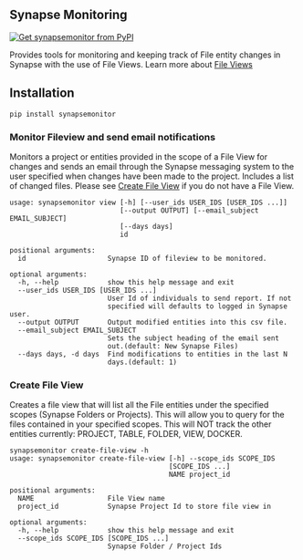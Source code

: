 ## Synapse Monitoring
[![Get synapsemonitor from PyPI](https://img.shields.io/pypi/v/synapsemonitor.svg?style=for-the-badge&logo=pypi)](https://pypi.python.org/pypi/synapsemonitor)

Provides tools for monitoring and keeping track of File entity changes in Synapse with the use of File Views. Learn more about [File Views](https://docs.synapse.org/articles/views.html)

## Installation
```
pip install synapsemonitor
```

### Monitor Fileview and send email notifications

Monitors a project or entities provided in the scope of a File View for changes and sends an email through the Synapse messaging system to the user specified when changes have been made to the project. Includes a list of changed files.  Please see [Create File View](#create-file-view) if you do not have a File View.

```
usage: synapsemonitor view [-h] [--user_ids USER_IDS [USER_IDS ...]]
                           [--output OUTPUT] [--email_subject EMAIL_SUBJECT]
                           [--days days]
                           id

positional arguments:
  id                    Synapse ID of fileview to be monitored.

optional arguments:
  -h, --help            show this help message and exit
  --user_ids USER_IDS [USER_IDS ...]
                        User Id of individuals to send report. If not
                        specified will defaults to logged in Synapse user.
  --output OUTPUT       Output modified entities into this csv file.
  --email_subject EMAIL_SUBJECT
                        Sets the subject heading of the email sent
                        out.(default: New Synapse Files)
  --days days, -d days  Find modifications to entities in the last N
                        days.(default: 1)
```

### Create File View

Creates a file view that will list all the File entities under the specified scopes (Synapse Folders or Projects). This will allow you to query for the files contained in your specified scopes. This will NOT track the other entities currently: PROJECT, TABLE, FOLDER, VIEW, DOCKER.

```
synapsemonitor create-file-view -h
usage: synapsemonitor create-file-view [-h] --scope_ids SCOPE_IDS
                                       [SCOPE_IDS ...]
                                       NAME project_id

positional arguments:
  NAME                  File View name
  project_id            Synapse Project Id to store file view in

optional arguments:
  -h, --help            show this help message and exit
  --scope_ids SCOPE_IDS [SCOPE_IDS ...]
                        Synapse Folder / Project Ids
```

<!--

### Creating activity feeds

The command updateActivityFeed.py can be used to create a weekly or monthly activity feeds.  For example to create an activity log of changes in the progenitor cell biology consortium project (syn1773109 ) and storing the output the wiki with id 69074 you would run:

```
updateActivityFeed.py -i week syn1773109 -w 69074
```


Usage:

```
usage: updateActivityFeed.py [-h] [--wiki wikiId] [-i interval]
                             [--earliest date] [--config file]
                             project

Looks for changes to project in defined time ranges and updates a wiki

positional arguments:
  project               Synapse ID of projects to be monitored.

optional arguments:
  -h, --help            show this help message and exit
  --wiki wikiId, -w wikiId
                        Optional sub-wiki id where to store change-log
                        (defaults to project wiki)
  -i interval, --interval interval
                        divide changesets into either "week" or "month" long
                        intervals (default week)
  --earliest date, -e date
                        The start date for which changes will be searched
                        (defaults to 1-January-2014)
  --config file         Synapse config file with user credentials (overides
                        default ~/.synapseConfig)
``` -->
